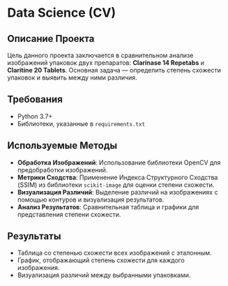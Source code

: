 # Data Science (CV)

## Описание Проекта

Цель данного проекта заключается в сравнительном анализе изображений упаковок двух препаратов: **Clarinase 14 Repetabs** и **Claritine 20 Tablets**. Основная задача — определить степень схожести упаковок и выявить между ними различия.

## Требования

- Python 3.7+
- Библиотеки, указанные в `requirements.txt`

## Используемые Методы

- **Обработка Изображений**: Использование библиотеки OpenCV для предобработки изображений.
- **Метрики Сходства**: Применение Индекса Структурного Сходства (SSIM) из библиотеки `scikit-image` для оценки степени схожести.
- **Визуализация Различий**: Выделение различий на изображениях с помощью контуров и визуализация результатов.
- **Анализ Результатов**: Сравнительная таблица и графики для представления степени схожести.

## Результаты

- Таблица со степенью схожести всех изображений с эталонным.
- График, отображающий степень схожести для каждого изображения.
- Визуализация различий между выбранными упаковками.
